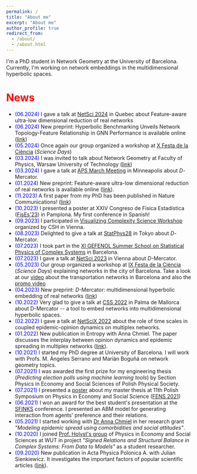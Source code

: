 ```yaml
---
permalink: /
title: "About me"
excerpt: "About me"
author_profile: true
redirect_from: 
  - /about/
  - /about.html
---
```


I'm a PhD student in Network Geometry at the University of Barcelona. Currently, I'm working on network embeddings in the multidimensional hyperbolic spaces.

<h1><span style="color:red">News</span></h1>

- <span style="color:blue">(06.2024)</span> I gave a talk at [NetSci 2024](https://netsci2024.com/en) in Quebec about Feature-aware ultra-low dimensional reduction of real networks
- <span style="color:blue">(06.2024)</span> New preprint: Hyperbolic Benchmarking Unveils Network Topology-Feature Relationship in GNN Performance is available online ([link](https://arxiv.org/abs/2406.02772))
- <span style="color:blue">(05.2024)</span> Once again our group organized a workshop at [X Festa de la Ciència](https://www.ub.edu/laubdivulga/festacienciaub/index.html) (*Science Days*)
- <span style="color:blue">(03.2024)</span> I was invited to talk about Network Geometry at Faculty of Physics, Warsaw University of Technology ([link](https://www.fizyka.pw.edu.pl/en/Aktualnosci/Network-geometry-and-multidimensional-hyperbolic-maps-of-real-networks-wyklad-goscinny))
- <span style="color:blue">(03.2024)</span> I gave a talk at [APS March Meeting](https://march.aps.org/) in Minneapolis about $D$-Mercator.
- <span style="color:blue">(01.2024)</span> New preprint: Feature-aware ultra-low dimensional reduction of real networks is available online ([link](https://arxiv.org/abs/2401.09368)).
- <span style="color:blue">(11.2023)</span> A first paper from my PhD has been published in Nature Communications! ([link](https://www.nature.com/articles/s41467-023-43337-5))
- <span style="color:blue">(10.2023)</span> I presented a poster at XXIV Congreso de Física Estadística ([FisEs'23](https://fises23.gefenol.es/)) in Pamplona. My first conference in Spanish!
- <span style="color:blue">(09.2023)</span> I participated in [Visualizing Complexity Science Workshop](https://vis.csh.ac.at/vis-workshop-2023/) organized by CSH in Vienna.
- <span style="color:blue">(08.2023)</span> Delighted to give a talk at [StatPhys28](https://statphys28.org/) in Tokyo about $D$-Mercator.
- <span style="color:blue">(07.2023)</span> I took part in the [XI GEFENOL Summer School on Statistical Physics of Complex Systems](https://school2023.gefenol.es/) in Barcelona.
- <span style="color:blue">(07.2023)</span> I gave a talk at [NetSci 2023](https://netsci2023.wixsite.com/netsci2023) in Vienna about $D$-Mercator.
- <span style="color:blue">(05.2023)</span> Our group organized a workshop at [IX Festa de la Ciència](https://www.ub.edu/laubdivulga/festacienciaub/festacienciaIX/xarxescomplexes-familiar.html) (*Science Days*) explaining networks in the city of Barcelona. Take a look at our [video](https://youtu.be/Bj9e8xyzuzM) about the transportation networks in Barcelona and also the [promo video](https://youtu.be/WsRznHKe3cg)
- <span style="color:blue">(04.2023)</span> New preprint: $D$-Mercator: multidimensional hyperbolic embedding of real networks ([link](https://arxiv.org/abs/2304.06580))
- <span style="color:blue">(10.2022)</span> Very glad to give a talk at [CSS 2022](http://ccs2022.org/) in Palma de Mallorca about D-Mercator -- a tool to embed networks into multidimensional hyperbolic spaces.
- <span style="color:blue">(02.2022)</span> I gave a talk at [NetSciX 2022](https://netscix.dcc.fc.up.pt/) about the role of time scales in coupled  epidemic-opinion dynamics on multiplex networks.
- <span style="color:blue">(01.2022)</span> New publication in Entropy with Anna Chmiel. The paper discusses the interplay between opinion dynamics and epidemic spreading in multiplex networks ([link](https://www.mdpi.com/1099-4300/24/1/105)).
- <span style="color:blue">(10.2021)</span> I started my PhD degree at University of Barcelona. I will work with Profs. M. Ángeles Serrano and Marián Boguñá on network geometry topics.
- <span style="color:blue">(07.2021)</span> I was awarded the first prize for my engineering thesis (_Predicting election polls using machine learning tools_) by Section Physics in Economy and Social Sciences of Polish Physical Society.
- <span style="color:blue">(07.2021)</span> I presented a [poster](https://indico.fis.agh.edu.pl/event/69/contributions/228/attachments/152/226/19_Jankowski.pdf) about my master thesis at 11th Polish Symposium on Physics in Economy and Social Science ([FENS 2021](https://indico.fis.agh.edu.pl/event/69/overview))
- <span style="color:blue">(06.2021)</span> I won an award for the best student's presentation at the [SFINKS](http://sfinks.fizyka.pw.edu.pl/) conference. I presented an ABM model for generating interaction from agents' preference and their relations.
- <span style="color:blue">(05.2021)</span> I started working with [Dr Anna Chmiel](http://achmiel.pl/index.php?option=com_content&view=article&id=8&Itemid=109&lang=en) in her research grant _"Modeling epidemic spread using comorbidities and social attitudes"_.
- <span style="color:blue">(10.2020)</span> I joined [Prof. Holyst's group](http://fens.if.pw.edu.pl/nasz-zespol/) of Physics in Economy and Social Sciences at WUT in project _"Signed Relations and Structural Balance in Complex Systems: From Data to Models"_ as a student researcher.
- <span style="color:blue">(09.2020)</span> New publication in Acta Physica Polonica A. with Julian Sienkiewicz. It investigates the important factors of popular scientific articles ([link](http://przyrbwn.icm.edu.pl/APP/PDF/138/app138z1p06.pdf)).